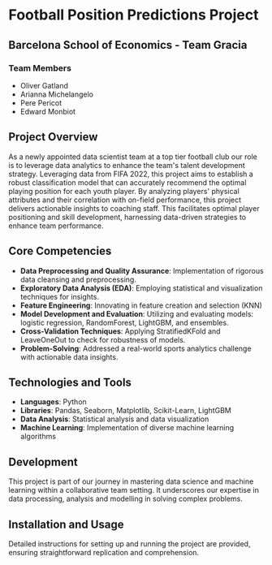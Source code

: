 # Football Position Predictions Project

## Barcelona School of Economics - Team Gracia

### Team Members
- Oliver Gatland
- Arianna Michelangelo
- Pere Pericot
- Edward Monbiot

## Project Overview
As a newly appointed data scientist team at a top tier football club our role is to leverage data analytics to enhance the team's talent development strategy. Leveraging data from FIFA 2022, this project aims to establish a robust classification model that can accurately recommend the optimal playing position for each youth player. 
By analyzing players' physical attributes and their correlation with on-field performance, this project delivers actionable insights to coaching staff. This facilitates optimal player positioning and skill development, harnessing data-driven strategies to enhance team performance.

## Core Competencies
- **Data Preprocessing and Quality Assurance**: Implementation of rigorous data cleansing and preprocessing.
- **Exploratory Data Analysis (EDA)**: Employing statistical and visualization techniques for insights.
- **Feature Engineering**: Innovating in feature creation and selection (KNN)
- **Model Development and Evaluation**: Utilizing and evaluating models: logistic regression, RandomForest, LightGBM, and ensembles.
- **Cross-Validation Techniques**: Applying StratifiedKFold and LeaveOneOut to check for robustness of models.
- **Problem-Solving**: Addressed a real-world sports analytics challenge with actionable data insights.

## Technologies and Tools
- **Languages**: Python
- **Libraries**: Pandas, Seaborn, Matplotlib, Scikit-Learn, LightGBM
- **Data Analysis**: Statistical analysis and data visualization
- **Machine Learning**: Implementation of diverse machine learning algorithms

## Development
This project is part of our journey in mastering data science and machine learning within a collaborative team setting. It underscores our expertise in data processing, analysis and modelling in solving complex problems.

## Installation and Usage
Detailed instructions for setting up and running the project are provided, ensuring straightforward replication and comprehension.

